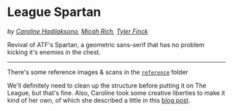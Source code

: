 League Spartan
=============
_by [Caroline Hadilaksono](http://www.hadilaksono.com), [Micah Rich](http://micahrich.com), [Tyler Finck](http://www.sursly.com)_

Revival of ATF's Spartan, a geometric sans-serif that has no problem kicking it's enemies in the chest.

- - -

There's some reference images & scans in the <a href="https://github.com/micahbrich/league-spartan/tree/master/_reference">`reference`</a> folder

We'll definitely need to clean up the structure before putting it on The League, but that's fine. Also, Caroline took some creative liberties to make it kind of her own, of which she described a little in this <a href="http://blog.hadilaksono.com/post/4221146974/minding-my-qs-immersing-myself-all-day-on-type">blog post</a>.